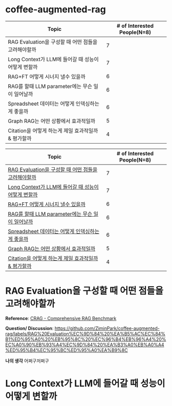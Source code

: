 # coffee-augmented-rag

| Topic                                            | # of Interested People(N=8) |
|------------------------------------------------|---------------------------|
| RAG Evaluation을 구성할 때 어떤 점들을 고려해야할까 | 7                         |
| Long Context가 LLM에 들어갈 때 성능이 어떻게 변할까 | 7                         |
| RAG+FT 어떻게 시너지 낼수 있을까                | 6                         |
| RAG를 할때 LLM parameter에는 무슨 일이 일어날까   | 6                         |
| Spreadsheet 데이터는 어떻게 인덱싱하는게 좋을까   | 6                         |
| Graph RAG는 어떤 상황에서 효과적일까            | 5                         |
| Citation을 어떻게 하는게 제일 효과적일까 & 평가할까 | 4                         |


| Topic                                            | # of Interested People(N=8) |
|------------------------------------------------|---------------------------|
| [RAG Evaluation을 구성할 때 어떤 점들을 고려해야할까](#rag-evaluation을-구성할-때-어떤-점들을-고려해야할까) | 7                         |
| [Long Context가 LLM에 들어갈 때 성능이 어떻게 변할까](#long-context가-llm에-들어갈-때-성능이-어떻게-변할까) | 7                         |
| [RAG+FT 어떻게 시너지 낼수 있을까](#ragft-어떻게-시너지-낼수-있을까)                | 6                         |
| [RAG를 할때 LLM parameter에는 무슨 일이 일어날까](#rag를-할때-llm-parameter에는-무슨-일이-일어날까)   | 6                         |
| [Spreadsheet 데이터는 어떻게 인덱싱하는게 좋을까](#spreadsheet-데이터는-어떻게-인덱싱하는게-좋을까)   | 6                         |
| [Graph RAG는 어떤 상황에서 효과적일까](#graph-rag는-어떤-상황에서-효과적일까)            | 5                         |
| [Citation을 어떻게 하는게 제일 효과적일까 & 평가할까](#citation을-어떻게-하는게-제일-효과적일까--평가할까) | 4                         |


# RAG Evaluation을 구성할 때 어떤 점들을 고려해야할까

**Reference**: [CRAG - Comprehensive RAG Benchmark](https://arxiv.org/html/2406.04744v1)

**Question/ Discussion**:
https://github.com/ZiminPark/coffee-augmented-rag/labels/RAG%20Evaluation%EC%9D%84%20%EA%B5%AC%EC%84%B1%ED%95%A0%20%EB%95%8C%20%EC%96%B4%EB%96%A4%20%EC%A0%90%EB%93%A4%EC%9D%84%20%EA%B3%A0%EB%A0%A4%ED%95%B4%EC%95%BC%ED%95%A0%EA%B9%8C

**나의 생각**
어쩌구저쩌구 


# Long Context가 LLM에 들어갈 때 성능이 어떻게 변할까


 
